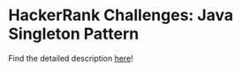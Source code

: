 # HackerRank Challenges: Java Singleton Pattern

Find the detailed description [here](https://www.hackerrank.com/challenges/java-singleton/problem)!